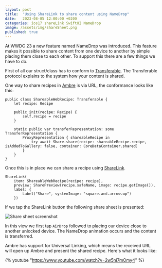 ```yaml
---
layout: post
title:  "Using ShareLink to share content using NameDrop"
date:   2023-08-05 12:00:00 +0200
categories: ios17 shareLink SwiftUI NameDrop
image: /assets/img/shareSheet.png
published: true
---
```

At WWDC 23 a new feature named NameDrop was introduced. This feature makes it possible to share content from one device to another by simple placing them close to each other. To support this there are a few things we have to do.

First of all our struct/class has to conform to [Transferable](https://developer.apple.com/documentation/coretransferable/transferable). The Transferable protocol explains to the system how your content is shared.

One way to share recipes in [Ambre](https://ambre.ambi.se) is via URL, the conformance looks like this:

```
public class ShareableWebRecipe: Transferable {
    let recipe: Recipe

    public init(recipe: Recipe) {
        self.recipe = recipe
    }

    static public var transferRepresentation: some TransferRepresentation {
        ProxyRepresentation { shareableRecipe in
            try await Share.share(recipe: shareableRecipe.recipe, isAddedToGallery: false, container: CoreDataContainer.shared)
        }
    }
}
```

Once this is in place we can share a recipe using [ShareLink](https://developer.apple.com/documentation/SwiftUI/ShareLink).

```
ShareLink(
    item: ShareableWebRecipe(recipe: recipe),
    preview: SharePreview(recipe.safeName, image: recipe.getImage()),
    label: {
        Label("Share", systemImage: "square.and.arrow.up")
    })
```

If we tap the ShareLink button the following share sheet is presented:

![Share sheet screenshot]({{site.url}}/assets/img/shareSheet.png)

In this view we first tap `AirDrop` followed to placing our device close to another unlocked device. The NameDrop animation occurs and the content is transferred.

Ambre has support for Universal Linking, which means the received URL will open up Ambre and present the shared recipe. Here's what it looks like:

{% youtube "https://www.youtube.com/watch?v=2w5ni7mOmy4" %}
